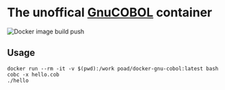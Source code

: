 # The unoffical [GnuCOBOL](https://sourceforge.net/projects/open-cobol/) container

![Docker image build push](https://github.com/poad/docker-gnu-cobol/workflows/Docker%20image%20build%20push/badge.svg?branch=master)

## Usage

```
docker run --rm -it -v $(pwd):/work poad/docker-gnu-cobol:latest bash
cobc -x hello.cob
./hello
```
